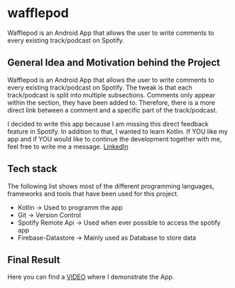 # wafflepod
Wafflepod is an Android App that allows the user to write comments to every existing track/podcast on Spotify.

## General Idea and Motivation behind the Project
Wafflepod is an Android App that allows the user to write comments to every existing track/podcast on Spotify. The tweak is that each track/podcast is split into multiple subsections. Comments only appear within the section, they have been added to. Therefore, there is a more direct link between a comment and a specific part of the track/podcast. 

I decided to write this app because I am missing this direct feedback feature in Spotify. In addition to that, I wanted to learn Kotlin. 
If YOU like my app and if YOU would like to continue the development together with me, feel free to write me a message. [LinkedIn](https://www.linkedin.com/in/s%C3%B6ren-erichsen-877941118/)

## Tech stack
The following list shows most of the different programming languages, frameworks and tools that have been used for this project.

- Kotlin -> Used to programm the app
- Git -> Version Control
- Spotify Remote Api -> Used when ever possible to access the spotify app
- Firebase-Datastore -> Mainly used as Database to store data

## Final Result
Here you can find a [VIDEO](www.youtube.com) where I demonstrate the App.

